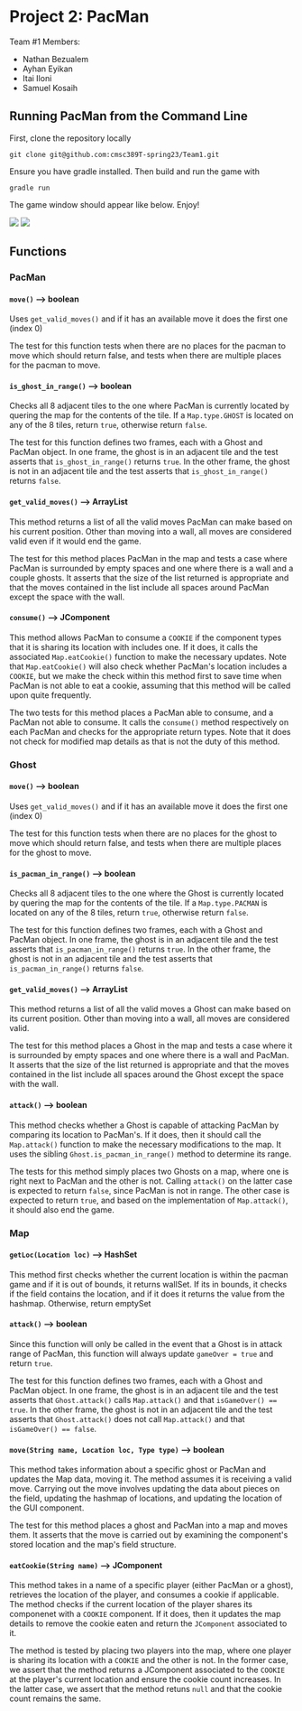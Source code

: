# **Project 2: PacMan**
Team #1 Members: 
 - Nathan Bezualem
 - Ayhan Eyikan 
 - Itai Iloni 
 - Samuel Kosaih

<!-- Image of our code running PacMan -->

## **Running PacMan from the Command Line**
First, clone the repository locally
```
git clone git@github.com:cmsc389T-spring23/Team1.git
```
Ensure you have gradle installed. Then build and run the game with
```
gradle run
```
The game window should appear like below. Enjoy!

![](./readme_resources/game-running-home-page.png)
![](./readme_resources/game-running-gameplay.png)


## **Functions**
### **PacMan**

#### `move()` --> boolean
Uses `get_valid_moves()` and if it has an available move it does the first one (index 0)

The test for this function tests when there are no places for the pacman to move which should return false, and tests when there are multiple places for the pacman to move. 

#### `is_ghost_in_range()` --> boolean
Checks all 8 adjacent tiles to the one where PacMan is currently located by quering the map for the contents of the tile. If a `Map.type.GHOST` is located on any of the 8 tiles, return `true`, otherwise return `false`.

The test for this function defines two frames, each with a Ghost and PacMan object. In one frame, the ghost is in an adjacent tile and the test asserts that `is_ghost_in_range()` returns `true`. In the other frame, the ghost is not in an adjacent tile and the test asserts that `is_ghost_in_range()` returns `false`.

#### `get_valid_moves()` --> ArrayList
This method returns a list of all the valid moves PacMan can make based on his current position. Other than moving into a wall, all moves are considered valid even if it would end the game.

The test for this method places PacMan in the map and tests a case where PacMan is surrounded by empty spaces and one where there is a wall and a couple ghosts. It asserts that the size of the list returned is appropriate and that the moves contained in the list include all spaces around PacMan except the space with the wall.

#### `consume()` --> JComponent
This method allows PacMan to consume a `COOKIE` if the component types that it is sharing its location with includes one. If it does, it calls the associated `Map.eatCookie()` function to make the necessary updates. Note that `Map.eatCookie()` will also check whether PacMan's location includes a `COOKIE`, but we make the check within this method first to save time when PacMan is not able to eat a cookie, assuming that this method will be called upon quite frequently.

The two tests for this method places a PacMan able to consume, and a PacMan not able to consume. It calls the `consume()` method respectively on each PacMan and checks for the appropriate return types. Note that it does not check for modified map details as that is not the duty of this method.

<!-- Add other PacMan functions here -->

### **Ghost**

#### `move()` --> boolean
Uses `get_valid_moves()` and if it has an available move it does the first one (index 0)

The test for this function tests when there are no places for the ghost to move which should return false, and tests when there are multiple places for the ghost to move. 

#### `is_pacman_in_range()` --> boolean
Checks all 8 adjacent tiles to the one where the Ghost is currently located by quering the map for the contents of the tile. If a `Map.type.PACMAN` is located on any of the 8 tiles, return `true`, otherwise return `false`.

The test for this function defines two frames, each with a Ghost and PacMan object. In one frame, the ghost is in an adjacent tile and the test asserts that `is_pacman_in_range()` returns `true`. In the other frame, the ghost is not in an adjacent tile and the test asserts that `is_pacman_in_range()` returns `false`.

#### `get_valid_moves()` --> ArrayList
This method returns a list of all the valid moves a Ghost can make based on its current position. Other than moving into a wall, all moves are considered valid.

The test for this method places a Ghost in the map and tests a case where it is surrounded by empty spaces and one where there is a wall and PacMan. It asserts that the size of the list returned is appropriate and that the moves contained in the list include all spaces around the Ghost except the space with the wall.

#### `attack()` --> boolean
This method checks whether a Ghost is capable of attacking PacMan by comparing its location to PacMan's. If it does, then it should call the `Map.attack()` function to make the necessary modifications to the map. It uses the sibling `Ghost.is_pacman_in_range()` method to determine its range.

The tests for this method simply places two Ghosts on a map, where one is right next to PacMan and the other is not. Calling `attack()` on the latter case is expected to return `false`, since PacMan is not in range. The other case is expected to return `true`, and based on the implementation of `Map.attack()`, it should also end the game.

<!-- Add other Ghost functions here -->

### **Map**

#### `getLoc(Location loc)` --> HashSet<Type>
This method first checks whether the current location is within the pacman game and if it is out of bounds, it returns wallSet. 
If its in bounds, it checks if the field contains the location, and if it does it returns the value from the hashmap. 
Otherwise, return emptySet

#### `attack()` --> boolean
Since this function will only be called in the event that a Ghost is in attack range of PacMan, this function will always update `gameOver = true` and return `true`.

The test for this function defines two frames, each with a Ghost and PacMan object. In one frame, the ghost is in an adjacent tile and the test asserts that `Ghost.attack()` calls `Map.attack()` and that `isGameOver() == true`. In the other frame, the ghost is not in an adjacent tile and the test asserts that `Ghost.attack()` does not call `Map.attack()` and that `isGameOver() == false`.

#### `move(String name, Location loc, Type type)` --> boolean
This method takes information about a specific ghost or PacMan and updates the Map data, moving it. The method assumes it is receiving a valid move. Carrying out the move involves updating the data about pieces on the field, updating the hashmap of locations, and updating the location of the GUI component.

The test for this method places a ghost and PacMan into a map and moves them. It asserts that the move is carried out by examining the component's stored location and the map's field structure.

#### `eatCookie(String name)` --> JComponent
This method takes in a name of a specific player (either PacMan or a ghost), retrieves the location of the player, and consumes a cookie if applicable. The method checks if the current location of the player shares its componenet with a `COOKIE` component. If it does, then it updates the map details to remove the cookie eaten and return the `JComponent` associated to it.

The method is tested by placing two players into the map, where one player is sharing its location with a `COOKIE` and the other is not. In the former case, we assert that the method returns a JComponent associated to the `COOKIE` at the player's current location and ensure the cookie count increases. In the latter case, we assert that the method retuns `null` and that the cookie count remains the same.

<!-- Add other Map functions here -->
